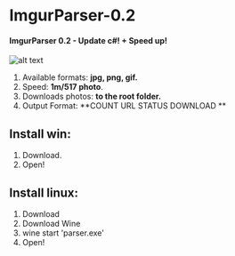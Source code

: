 # ImgurParser-0.2
#### ImgurParser 0.2 - Update c#! + Speed up!

![alt text](https://i.imgur.com/N4wUNp3.png)
1. Available formats: **jpg, png, gif.**
2. Speed: **1m/517 photo**.
3. Downloads photos: **to the root folder.**
4. Output Format: **COUNT URL STATUS DOWNLOAD **
## Install win:
1. Download.
2. Open!
## Install linux:
1. Download
2. Download Wine
3. wine start 'parser.exe'
4. Open!

